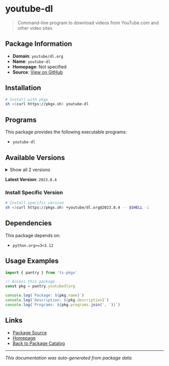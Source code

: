 # youtube-dl

> Command-line program to download videos from YouTube.com and other video sites

## Package Information

- **Domain**: `youtube/dl.org`
- **Name**: `youtube-dl`
- **Homepage**: Not specified
- **Source**: [View on GitHub](https://github.com/pkgxdev/pantry/tree/main/projects/youtube-dl.org/package.yml)

## Installation

```bash
# Install with pkgx
sh <(curl https://pkgx.sh) youtube-dl
```

## Programs

This package provides the following executable programs:

- `youtube-dl`

## Available Versions

<details>
<summary>Show all 2 versions</summary>

- `2023.8.4`, `2021.12.17`

</details>

**Latest Version**: `2023.8.4`

### Install Specific Version

```bash
# Install specific version
sh <(curl https://pkgx.sh) +youtube/dl.org@2023.8.4 -- $SHELL -i
```

## Dependencies

This package depends on:

- `python.org>=3<3.12`

## Usage Examples

```typescript
import { pantry } from 'ts-pkgx'

// Access this package
const pkg = pantry.youtubedlorg

console.log(`Package: ${pkg.name}`)
console.log(`Description: ${pkg.description}`)
console.log(`Programs: ${pkg.programs.join(', ')}`)
```

## Links

- [Package Source](https://github.com/pkgxdev/pantry/tree/main/projects/youtube-dl.org/package.yml)
- [Homepage](#)
- [Back to Package Catalog](../package-catalog.md)

---

*This documentation was auto-generated from package data.*
